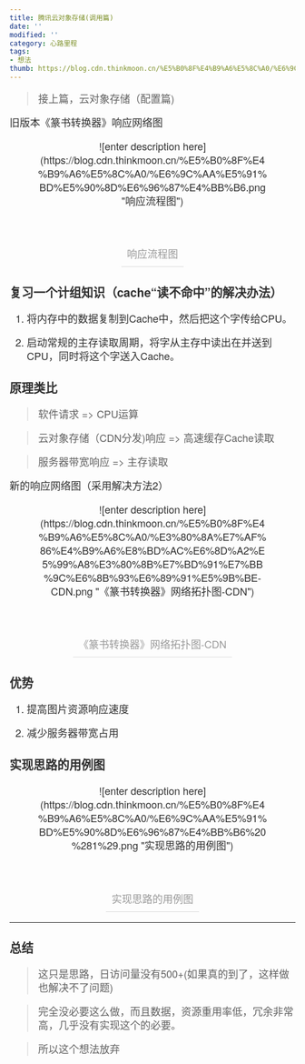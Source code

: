 ```yaml
---
title: 腾讯云对象存储(调用篇)
date: ''
modified: ''
category: 心路里程
tags:
- 想法
thumb: https://blog.cdn.thinkmoon.cn/%E5%B0%8F%E4%B9%A6%E5%8C%A0/%E6%9C%AA%E5%91%BD%E5%90%8D%E6%96%87%E4%BB%B6.png
---
```



<div style="font-family: 'Helvetica Neue' , Helvetica , Tahoma , Arial , 'Hiragino Sans GB' , STHeiti , 'Microsoft YaHei' , '微软雅黑' , 'WenQuanYi Micro Hei' , STXihei , '华文细黑' , Heiti , '黑体' , SimSun , '宋体' , Song , sans-serif; font-size: 18px; line-height: 1.33; font-weight: 100; color: #2f2f2f; word-wrap: break-word;">
<div class="preview html_preview">
> 接上篇，云对象存储（配置篇)

旧版本《篆书转换器》响应网络图

<!-- more -->

<div class="story_image_container story_block_image" style="page-break-inside: avoid; text-align: center;">
<div class="story_image" style="display: inline-block; position: relative; max-width: 80%;">![enter description here](https://blog.cdn.thinkmoon.cn/%E5%B0%8F%E4%B9%A6%E5%8C%A0/%E6%9C%AA%E5%91%BD%E5%90%8D%E6%96%87%E4%BB%B6.png "响应流程图")</div>
&nbsp;
<div class="story_image_caption " style="border-bottom: 1px solid #d9d9d9; display: inline-block; color: #999; padding: 10px;">响应流程图</div>
</div>
<div class="xiaoshujiang_element xsj_anchor" style="position: absolute;"><a class="blank_anchor_name" style="color: #0088cc; text-decoration: none;" target="_blank" name="e5a48de4b9a0e4b880e4b8aae8aea1e7bb84e79fa5e8af86efbc88cachee2809ce8afbbe4b88de591bde4b8ade2809de79a84e8a7a3e586b3e58a9ee6b395efbc89_1"></a><a id="e5a48de4b9a0e4b880e4b8aae8aea1e7bb84e79fa5e8af86efbc88cachee2809ce8afbbe4b88de591bde4b8ade2809de79a84e8a7a3e586b3e58a9ee6b395efbc89_1" class="blank_anchor_id" style="color: #0088cc; text-decoration: none; float: left; visibility: hidden;" target="_blank"></a><a class="blank_anchor_name" style="color: #0088cc; text-decoration: none;" target="_blank" name="复习一个计组知识cache读不命中的解决办法"></a><a id="复习一个计组知识cache读不命中的解决办法" class="blank_anchor_id" style="color: #0088cc; text-decoration: none; float: left; visibility: hidden;" target="_blank"></a></div>


### 复习一个计组知识（cache“读不命中”的解决办法）

1.  将内存中的数据复制到Cache中，然后把这个字传给CPU。
2.  启动常规的主存读取周期，将字从主存中读出在并送到CPU，同时将这个字送入Cache。
<div class="xiaoshujiang_element xsj_anchor" style="position: absolute;"><a class="blank_anchor_name" style="color: #0088cc; text-decoration: none;" target="_blank" name="e58e9fe79086e7b1bbe6af94_2"></a><a id="e58e9fe79086e7b1bbe6af94_2" class="blank_anchor_id" style="color: #0088cc; text-decoration: none; float: left; visibility: hidden;" target="_blank"></a><a class="blank_anchor_name" style="color: #0088cc; text-decoration: none;" target="_blank" name="原理类比"></a><a id="原理类比" class="blank_anchor_id" style="color: #0088cc; text-decoration: none; float: left; visibility: hidden;" target="_blank"></a></div>

### 原理类比

> 软件请求 =&gt; CPU运算
> 云对象存储（CDN分发)响应 =&gt; 高速缓存Cache读取
> 服务器带宽响应 =&gt; 主存读取

新的响应网络图（采用解决方法2）

<div class="story_image_container story_block_image" style="page-break-inside: avoid; text-align: center;">
<div class="story_image" style="display: inline-block; position: relative; max-width: 80%;">![enter description here](https://blog.cdn.thinkmoon.cn/%E5%B0%8F%E4%B9%A6%E5%8C%A0/%E3%80%8A%E7%AF%86%E4%B9%A6%E8%BD%AC%E6%8D%A2%E5%99%A8%E3%80%8B%E7%BD%91%E7%BB%9C%E6%8B%93%E6%89%91%E5%9B%BE-CDN.png "《篆书转换器》网络拓扑图-CDN")</div>
&nbsp;
<div class="story_image_caption " style="border-bottom: 1px solid #d9d9d9; display: inline-block; color: #999; padding: 10px;">《篆书转换器》网络拓扑图-CDN</div>
</div>
<div class="xiaoshujiang_element xsj_anchor" style="position: absolute;"><a class="blank_anchor_name" style="color: #0088cc; text-decoration: none;" target="_blank" name="e4bc98e58abf_3"></a><a id="e4bc98e58abf_3" class="blank_anchor_id" style="color: #0088cc; text-decoration: none; float: left; visibility: hidden;" target="_blank"></a><a class="blank_anchor_name" style="color: #0088cc; text-decoration: none;" target="_blank" name="优势"></a><a id="优势" class="blank_anchor_id" style="color: #0088cc; text-decoration: none; float: left; visibility: hidden;" target="_blank"></a></div>

### 优势

1.  提高图片资源响应速度
2.  减少服务器带宽占用
<div class="xiaoshujiang_element xsj_anchor" style="position: absolute;"><a class="blank_anchor_name" style="color: #0088cc; text-decoration: none;" target="_blank" name="e5ae9ee78eb0e6809de8b7afe79a84e794a8e4be8be59bbe_4"></a><a id="e5ae9ee78eb0e6809de8b7afe79a84e794a8e4be8be59bbe_4" class="blank_anchor_id" style="color: #0088cc; text-decoration: none; float: left; visibility: hidden;" target="_blank"></a><a class="blank_anchor_name" style="color: #0088cc; text-decoration: none;" target="_blank" name="实现思路的用例图"></a><a id="实现思路的用例图" class="blank_anchor_id" style="color: #0088cc; text-decoration: none; float: left; visibility: hidden;" target="_blank"></a></div>

### 实现思路的用例图

<div class="story_image_container story_block_image" style="page-break-inside: avoid; text-align: center;">
<div class="story_image" style="display: inline-block; position: relative; max-width: 80%;">![enter description here](https://blog.cdn.thinkmoon.cn/%E5%B0%8F%E4%B9%A6%E5%8C%A0/%E6%9C%AA%E5%91%BD%E5%90%8D%E6%96%87%E4%BB%B6%20%281%29.png "实现思路的用例图")</div>
&nbsp;
<div class="story_image_caption " style="border-bottom: 1px solid #d9d9d9; display: inline-block; color: #999; padding: 10px;">实现思路的用例图</div>
</div>

* * *

<div class="xiaoshujiang_element xsj_anchor" style="position: absolute;"><a class="blank_anchor_name" style="color: #0088cc; text-decoration: none;" target="_blank" name="e680bbe7bb93_5"></a><a id="e680bbe7bb93_5" class="blank_anchor_id" style="color: #0088cc; text-decoration: none; float: left; visibility: hidden;" target="_blank"></a><a class="blank_anchor_name" style="color: #0088cc; text-decoration: none;" target="_blank" name="总结"></a><a id="总结" class="blank_anchor_id" style="color: #0088cc; text-decoration: none; float: left; visibility: hidden;" target="_blank"></a></div>

### 总结

> 这只是思路，日访问量没有500+(如果真的到了，这样做也解决不了问题)
> 完全没必要这么做，而且数据，资源重用率低，冗余非常高，几乎没有实现这个的必要。
> 所以这个想法放弃
</div>
</div>
